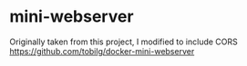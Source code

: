 # mini-webserver
Originally taken from this project, I modified to include CORS https://github.com/tobilg/docker-mini-webserver

